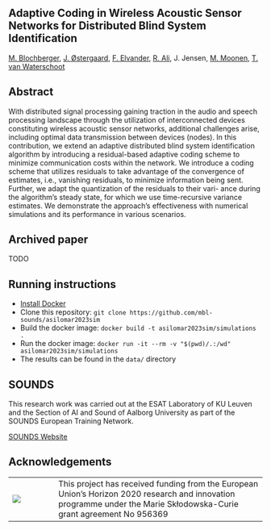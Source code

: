 ## Adaptive Coding in Wireless Acoustic Sensor Networks for Distributed Blind System Identification

[M. Blochberger](https://orcid.org/0000-0001-7331-7162), [J. Østergaard](https://orcid.org/0000-0002-3724-6114), [F. Elvander](https://orcid.org/0000-0003-1857-2173), [R. Ali](https://orcid.org/0000-0001-7826-1030), J. Jensen, [M. Moonen](https://orcid.org/0000-0003-4461-0073), [T. van Waterschoot](https://orcid.org/0000-0002-6323-7350)

## Abstract
With distributed signal processing gaining traction in the audio and speech processing landscape through the utilization of interconnected devices constituting wireless acoustic sensor networks, additional challenges arise, including optimal data transmission between devices (nodes). In this contribution, we extend an adaptive distributed blind system identification algorithm by introducing a residual-based adaptive coding scheme to minimize communication costs within the network. We introduce a coding scheme that utilizes residuals to take advantage of the convergence of estimates, i.e., vanishing residuals, to minimize information being sent. Further, we adapt the quantization of the residuals to their vari- ance during the algorithm’s steady state, for which we use time-recursive variance estimates. We demonstrate the approach’s effectiveness with numerical simulations and its performance in various scenarios.

## Archived paper
TODO

## Running instructions

- [Install Docker](https://www.docker.com/)
- Clone this repository: `git clone https://github.com/mbl-sounds/asilomar2023sim`
- Build the docker image: `docker build -t asilomar2023sim/simulations .`
- Run the docker image: `docker run -it --rm -v "$(pwd)/.:/wd" asilomar2023sim/simulations`
- The results can be found in the `data/` directory

## SOUNDS
This research work was carried out at the ESAT Laboratory of KU Leuven and the Section of AI and Sound of Aalborg University as part of the SOUNDS European Training Network.

[SOUNDS Website](https://www.sounds-etn.eu/)

## Acknowledgements
<table>
    <tr>
        <td width="75">
        <img src="https://www.sounds-etn.eu/wp-content/uploads/2021/01/Screenshot-2021-01-07-at-16.50.22-600x400.png"  align="left"/>
        </td>
        <td>
        This project has received funding from the European Union’s Horizon 2020 research and innovation programme under the Marie Skłodowska-Curie grant agreement No 956369
        </td>
    </tr>
</table>
